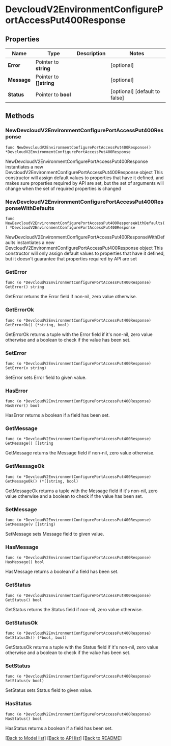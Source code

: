 # DevcloudV2EnvironmentConfigurePortAccessPut400Response

## Properties

Name | Type | Description | Notes
------------ | ------------- | ------------- | -------------
**Error** | Pointer to **string** |  | [optional] 
**Message** | Pointer to **[]string** |  | [optional] 
**Status** | Pointer to **bool** |  | [optional] [default to false]

## Methods

### NewDevcloudV2EnvironmentConfigurePortAccessPut400Response

`func NewDevcloudV2EnvironmentConfigurePortAccessPut400Response() *DevcloudV2EnvironmentConfigurePortAccessPut400Response`

NewDevcloudV2EnvironmentConfigurePortAccessPut400Response instantiates a new DevcloudV2EnvironmentConfigurePortAccessPut400Response object
This constructor will assign default values to properties that have it defined,
and makes sure properties required by API are set, but the set of arguments
will change when the set of required properties is changed

### NewDevcloudV2EnvironmentConfigurePortAccessPut400ResponseWithDefaults

`func NewDevcloudV2EnvironmentConfigurePortAccessPut400ResponseWithDefaults() *DevcloudV2EnvironmentConfigurePortAccessPut400Response`

NewDevcloudV2EnvironmentConfigurePortAccessPut400ResponseWithDefaults instantiates a new DevcloudV2EnvironmentConfigurePortAccessPut400Response object
This constructor will only assign default values to properties that have it defined,
but it doesn't guarantee that properties required by API are set

### GetError

`func (o *DevcloudV2EnvironmentConfigurePortAccessPut400Response) GetError() string`

GetError returns the Error field if non-nil, zero value otherwise.

### GetErrorOk

`func (o *DevcloudV2EnvironmentConfigurePortAccessPut400Response) GetErrorOk() (*string, bool)`

GetErrorOk returns a tuple with the Error field if it's non-nil, zero value otherwise
and a boolean to check if the value has been set.

### SetError

`func (o *DevcloudV2EnvironmentConfigurePortAccessPut400Response) SetError(v string)`

SetError sets Error field to given value.

### HasError

`func (o *DevcloudV2EnvironmentConfigurePortAccessPut400Response) HasError() bool`

HasError returns a boolean if a field has been set.

### GetMessage

`func (o *DevcloudV2EnvironmentConfigurePortAccessPut400Response) GetMessage() []string`

GetMessage returns the Message field if non-nil, zero value otherwise.

### GetMessageOk

`func (o *DevcloudV2EnvironmentConfigurePortAccessPut400Response) GetMessageOk() (*[]string, bool)`

GetMessageOk returns a tuple with the Message field if it's non-nil, zero value otherwise
and a boolean to check if the value has been set.

### SetMessage

`func (o *DevcloudV2EnvironmentConfigurePortAccessPut400Response) SetMessage(v []string)`

SetMessage sets Message field to given value.

### HasMessage

`func (o *DevcloudV2EnvironmentConfigurePortAccessPut400Response) HasMessage() bool`

HasMessage returns a boolean if a field has been set.

### GetStatus

`func (o *DevcloudV2EnvironmentConfigurePortAccessPut400Response) GetStatus() bool`

GetStatus returns the Status field if non-nil, zero value otherwise.

### GetStatusOk

`func (o *DevcloudV2EnvironmentConfigurePortAccessPut400Response) GetStatusOk() (*bool, bool)`

GetStatusOk returns a tuple with the Status field if it's non-nil, zero value otherwise
and a boolean to check if the value has been set.

### SetStatus

`func (o *DevcloudV2EnvironmentConfigurePortAccessPut400Response) SetStatus(v bool)`

SetStatus sets Status field to given value.

### HasStatus

`func (o *DevcloudV2EnvironmentConfigurePortAccessPut400Response) HasStatus() bool`

HasStatus returns a boolean if a field has been set.


[[Back to Model list]](../README.md#documentation-for-models) [[Back to API list]](../README.md#documentation-for-api-endpoints) [[Back to README]](../README.md)


